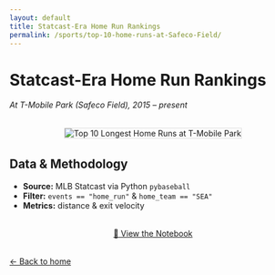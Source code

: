 ```yaml
---
layout: default
title: Statcast-Era Home Run Rankings
permalink: /sports/top-10-home-runs-at-Safeco-Field/
---
```


# Statcast-Era Home Run Rankings

_At T-Mobile Park (Safeco Field), 2015 – present_

<div style="text-align:center; margin:2rem 0;">
  <img
    src="{{ '/assets/images/sports/mariners/Top_10_Home_Runs_Safeco.png' | relative_url }}"
    alt="Top 10 Longest Home Runs at T-Mobile Park"
    style="max-width:90%; height:auto; border:1px solid #ddd;"
  >
</div>

## Data & Methodology

- **Source:** MLB Statcast via Python `pybaseball`  
- **Filter:** `events == "home_run"` & `home_team == "SEA"`  
- **Metrics:** distance & exit velocity  

<div style="text-align:center; margin:2rem 0;">
  <a href="{{ '/notebooks/top10_home_runs.ipynb' | relative_url }}" class="btn btn-primary">📓 View the Notebook</a>
</div>

<a href="{{ '/' | relative_url }}" class="back-link">← Back to home</a>

